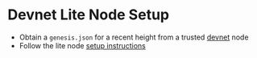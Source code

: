 # Devnet Lite Node Setup

* Obtain a `genesis.json` for a recent height from a trusted [devnet](./CLIENT.md) node
* Follow the lite node [setup instructions](../cmd/wnsd-lite/README.md)